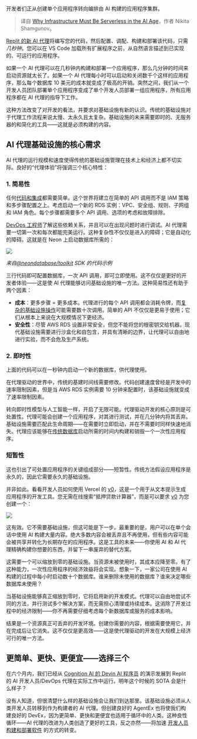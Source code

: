 
<!--
title: 为什么在人工智能时代基础设施必须是无服务器的
cover: https://cdn.thenewstack.io/media/2024/11/8699427a-arian-darvishi-wh-rpfr_3_m-unsplash-scaled.jpg
-->

开发者们正从创建单个应用程序转向编排由 AI 构建的应用程序集群。

> 译自 [Why Infrastructure Must Be Serverless in the AI Age](https://thenewstack.io/why-infrastructure-must-be-serverless-in-the-ai-age/)，作者 Nikita Shamgunov。

[Replit 的新 AI 代理](https://blog.replit.com/introducing-replit-agent)将编写您的代码，然后配置、调配、构建和部署该代码，只需*几秒钟*。您可以在 VS Code 加载所有扩展程序之前，从自然语言描述到已实现的、可运行的应用程序。

如果一个 AI 代理可以在几秒钟内构建和部署一个应用程序，那么几分钟的时间来启动资源就太长了。如果一个 AI 代理每小时可以启动和关闭数千个这样的应用程序，那么每个数据库 10 美元的成本就变成了极高的开销。突然之间，我们从一个开发人员团队部署单个应用程序变成了单个开发人员部署一组应用程序，所有应用程序都在 AI 代理的指导下工作。

这种方法改变了对开发的看法，并要求对基础设施有新的认识。传统的基础设施对于代理工作流程来说太慢、太永久且太复杂。基础设施的未来需要即时的、无服务器的和简化的工具——这就是必须构建的内容。

## AI 代理基础设施的核心需求

AI 代理的运行规模和速度使得传统的基础设施管理在技术上和经济上都不切实际。良好的“代理体验”将强调三个核心特性：

### 1. 简易性

任何[代码和集成](https://thenewstack.io/why-infrastructure-as-code-needs-cloud-asset-management/)都需要简单。这个世界将建立在简单的 API 调用而不是 IAM 策略和多步骤配置之上。考虑启动一个新的 RDS 实例：VPC、安全组、规则、子网组和 IAM 角色。每个步骤都需要多个 API 调用、选项的考虑和故障排除。

[DevOps 工程师](https://thenewstack.io/ai-coding-human-engineers-are-more-important-than-ever/)了解这些依赖关系，并且可以在出现问题时进行调试。AI 代理需要一切第一次和每次都能完美运行。这种复杂性不仅仅是进入的障碍；它是自动化的障碍。这就是在 Neon 上启动数据库所需的：

![](https://cdn.thenewstack.io/media/2024/11/6a2bcdf0-unnamed.png)

*来自[@neondatabase/toolkit](https://github.com/neondatabase/toolkit) SDK 的代码示例*

三行代码即可配置数据库，一次 API 调用，即可立即使用。这不仅仅是更好的开发者体验——这是使 AI 代理能够访问基础设施的唯一方法。这种简易性还有助于两个因素：

* **成本**：更多步骤 = 更多成本。代理进行的每个 API 调用都会消耗令牌，而[复杂的基础设施操作](https://thenewstack.io/codiac-kubernetes-doesnt-need-to-be-that-complex/)可能需要数十次调用。简单的 API 不仅仅是更易于使用；它们从根本上来说在大规模情况下更经济。
* **安全性**：尽管 AWS RDS 设置非常安全，但您不能将您的根密钥交给机器。现代基础设施需要进行沙盒化和自包含，并具有清晰的边界，让代理可以自由地进行实验，而不会危及生产系统。

### 2. 即时性

上面的代码可以在一秒钟内启动一个新的数据库，供代理使用。

在代理驱动的世界中，传统的基建时间线需要修改。代码创建速度曾经是开发中的速率限制因素，但是当 AWS RDS 实例需要 10 分钟来配置时，该基础设施就变成了速率限制因素。

转向即时性模型与人工智能一样，开启了无限可能。代理驱动开发的核心原则是可处置性。代理可能会创建一个应用程序，对其进行测试，并在几分钟内将其丢弃。基础设施需要匹配此生命周期——在需要时立即启动，并在不需要时同样快速地消失。代理应该能够在[传统数据库](https://thenewstack.io/columnar-storage-a-developers-key-to-real-time-analytics/)启动所需的时间内构建和销毁一个一次性应用程序。


### 短暂性

这也引出了可处置应用程序的关键组成部分——短暂性。传统方法假设应用程序是永久的，因此它需要永久的基础设施。

并非如此。看看开发人员如何使用 Vercel 的 [v0](https://v0.dev/)，这是一个用于从文本提示生成应用程序的开发工具。您无需在线搜索“抵押贷款计算器”，而是可以要求 [v0](https://v0.dev/chat/ObNYNZmQCoJ?b=b_rOkttQVXY8h) 为您创建一个：

![](https://cdn.thenewstack.io/media/2024/11/c970ce56-picture1-1024x581.png)

这有效。它不需要基础设施，但这可能是下一步。最重要的是，用户可以在单个会话中使用 AI 构建大量内容。绝大多数内容会被丢弃且不再使用，但有些内容可能会被共享并转化为长期存在的应用程序。这是工具的未来——你使用 AI 和 AI 代理精确构建你想要的东西，并留下一串废弃的替代方案。

这需要一个可以缩放到零的基础设施。当资源未被使用时，其成本应降至零。有了这种能力，一次性应用程序的经济效益将会实现。想象一下，一家公司在使用 AI 构建的过程中每小时启动数十个数据库。谁来删除未使用的数据库？谁来决定哪些数据库未使用？

当基础设施能够真正缩放到零时，它将启用新的开发模式。代理可以自由地尝试不同的方法，并行测试多个解决方案，而无需担心清理或持续成本。这消除了开发过程中的经济限制——你不再需要仔细考虑每个新数据库或服务的成本影响。

结果是一个资源真正可丢弃的开发环境。创建你需要的内容，根据需要使用它，并在完成后让它消失。这不仅仅是更高效——这是使代理驱动的开发在大规模上经济可行的唯一方法。

## 更简单、更快、更便宜——选择三个

在六个月内，我们已经从 [Cognition AI 的 Devin AI 程序员](https://www.cognition.ai/blog/introducing-devin) 的演示发展到 Replit 的 AI 开发人员/DevOps 代理在实际工作中运行。明年这个时候的 SOTA 会是什么样子？

没有人知道，但很清楚什么样的基础设施会让我们到达那里。该基础设施必须从人类开发人员转移到作为构建者的 AI 代理。但创建良好的 AgentEx 也将使我们构建良好的 DevEx，因为更简单、更快和更便宜也适用于循环中的人类。这种良性循环——AI 代理的改进为人类创造了更好的工具，反之亦然——将加速 [开发人员构建和部署软件](https://thenewstack.io/go-big-or-go-home-what-github-learned-building-copilot/) 的方式的转变。
